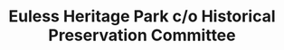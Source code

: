 ---
layout: repo
title: "Euless Heritage Park c/o Historical Preservation Committee"
id: 17168
permalink: repos/17168/
---